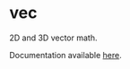 # vec
2D and 3D vector math.

Documentation available [here](https://adagit94.github.io/vec/index.html).